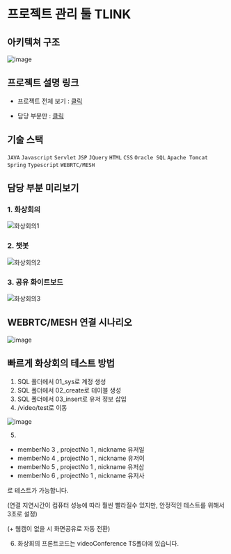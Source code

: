# 프로젝트 관리 툴 TLINK

## 아키텍쳐 구조

![image](https://github.com/user-attachments/assets/104bc60f-6d22-4e46-99ec-53836510e3f2)

## 프로젝트 설명 링크

- 프로젝트 전체 보기 : [클릭](https://www.canva.com/design/DAGTIqaouuY/vtZHOMoCNRtis_kDUQwFUA/view?utm_content=DAGTIqaouuY&utm_campaign=designshare&utm_medium=link&utm_source=editor)

- 담당 부분만 : [클릭](https://www.canva.com/design/DAGSTp_mnRI/DppkDOzbChvEuKzoApsyqA/view?utm_content=DAGSTp_mnRI&utm_campaign=designshare&utm_medium=link&utm_source=editor)

## 기술 스택

`JAVA` `Javascript` `Servlet` `JSP` `JQuery` `HTML` `CSS` `Oracle SQL` `Apache Tomcat` `Spring` `Typescript` `WEBRTC/MESH`

## 담당 부분 미리보기

### 1. 화상회의
![화상회의1](https://github.com/user-attachments/assets/6377c4b9-45cc-4d6c-97da-ffdcee913a34)
### 2. 챗봇
![화상회의2](https://github.com/user-attachments/assets/d74284ee-1b72-42c5-aba1-ebb85b7fb25c)
### 3. 공유 화이트보드
![화상회의3](https://github.com/user-attachments/assets/5d3ffa61-4bef-4ddc-a813-0db8143b7dde)

## WEBRTC/MESH 연결 시나리오

![image](https://github.com/user-attachments/assets/ff101cc7-b522-4b8f-a2f2-4997ef2cf89b)


## 빠르게 화상회의 테스트 방법

1. SQL 폴더에서 01_sys로 계정 생성
2. SQL 폴더에서 02_create로 테이블 생성
3. SQL 폴더에서 03_insert로 유저 정보 삽입
4. /video/test로 이동
   
![image](https://github.com/user-attachments/assets/12b13a0d-6832-4534-87f4-b37844d0ff55)

5.
- memberNo 3 , projectNo 1 , nickname 유저일
- memberNo 4 , projectNo 1 , nickname 유저이
- memberNo 5 , projectNo 1 , nickname 유저삼
- memberNo 6 , projectNo 1 , nickname 유저사

로 테스트가 가능합니다.

(연결 지연시간이 컴퓨터 성능에 따라 훨씬 빨라질수 있지만, 안정적인 테스트를 위해서 3초로 설정)

(+ 웹캠이 없을 시 화면공유로 자동 전환)

6. 화상회의 프론트코드는 videoConference TS폴더에 있습니다.
